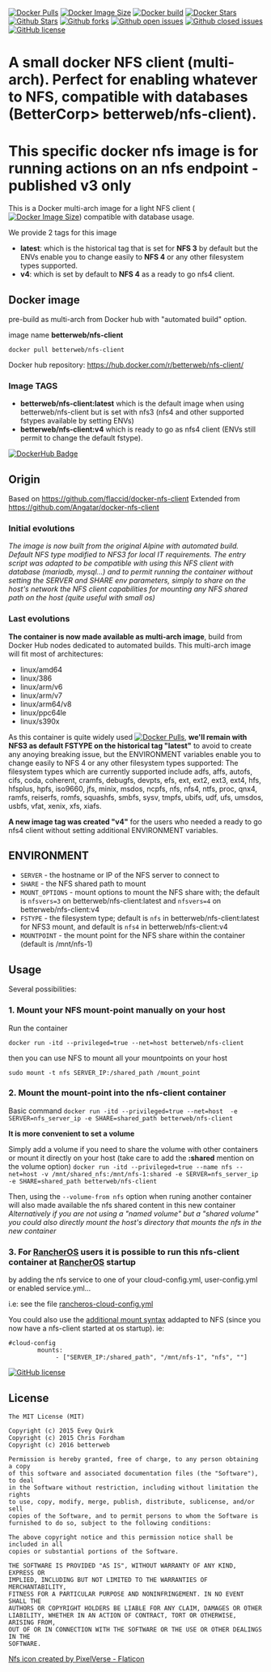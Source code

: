 [![Docker Pulls](https://badgen.net/docker/pulls/betterweb/nfs-client?icon=docker&label=pulls&cache=600)](https://hub.docker.com/r/betterweb/nfs-client/tags) [![Docker Image Size](https://badgen.net/docker/size/betterweb/nfs-client/latest?icon=docker&label=image%20size&cache=600)](https://hub.docker.com/r/betterweb/nfs-client/tags) [![Docker build](https://img.shields.io/badge/automated-automated?style=flat&logo=docker&logoColor=blue&label=build&color=green&cacheSeconds=600)](https://hub.docker.com/r/betterweb/nfs-client/tags) [![Docker Stars](https://badgen.net/docker/stars/betterweb/nfs-client?icon=docker&label=stars&color=green&cache=600)](https://hub.docker.com/r/betterweb/nfs-client) [![Github Stars](https://img.shields.io/github/stars/BetterCorp/docker-nfs-client?label=stars&logo=github&color=green&style=flat&cacheSeconds=600)](https://github.com/BetterCorp/docker-nfs-client) [![Github forks](https://img.shields.io/github/forks/BetterCorp/docker-nfs-client?logo=github&style=flat&cacheSeconds=600)](https://github.com/BetterCorp/docker-nfs-client/fork) [![Github open issues](https://img.shields.io/github/issues-raw/BetterCorp/docker-nfs-client?logo=github&color=yellow&cacheSeconds=600)](https://github.com/BetterCorp/docker-nfs-client/issues) [![Github closed issues](https://img.shields.io/github/issues-closed-raw/BetterCorp/docker-nfs-client?logo=github&color=green&cacheSeconds=600)](https://github.com/BetterCorp/docker-nfs-client/issues?q=is%3Aissue+is%3Aclosed) [![GitHub license](https://img.shields.io/github/license/BetterCorp/docker-nfs-client)](https://github.com/BetterCorp/docker-nfs-client/blob/master/LICENSE)

# A small docker NFS client (multi-arch). Perfect for enabling whatever to NFS, compatible with databases (BetterCorp> betterweb/nfs-client). 

# This specific docker nfs image is for running actions on an nfs endpoint - published v3 only


This is a Docker multi-arch image for a light NFS client ([![Docker Image Size](https://badgen.net/docker/size/betterweb/nfs-client/latest?icon=docker&label=compressed)](https://hub.docker.com/r/betterweb/nfs-client/tags)) compatible with database usage.

We provide 2 tags for this image
- **latest**: which is the historical tag that is set for **NFS 3** by default but the ENVs enable you to change easily to **NFS 4** or any other filesystem types supported.
- **v4**: which is set by default to **NFS 4** as a ready to go nfs4 client.



## Docker image

pre-build as multi-arch from Docker hub with "automated build" option.

image name **betterweb/nfs-client**

`docker pull betterweb/nfs-client`

Docker hub repository: https://hub.docker.com/r/betterweb/nfs-client/

### Image TAGS

- **betterweb/nfs-client:latest** which is the default image when using betterweb/nfs-client but is set with nfs3 (nfs4 and other supported fstypes available by setting ENVs)
- **betterweb/nfs-client:v4** which is ready to go as nfs4 client (ENVs still permit to change the default fstype).

[![DockerHub Badge](https://dockeri.co/image/betterweb/nfs-client)](https://hub.docker.com/r/betterweb/nfs-client)

## Origin
Based on https://github.com/flaccid/docker-nfs-client
Extended from https://github.com/Angatar/docker-nfs-client

### Initial evolutions
*The image is now built from the original Alpine with automated build.
Default NFS type modified to NFS3 for local IT requirements. 
The entry script was adapted to be compatible with using this NFS client with database (mariadb, mysql...) and to permit running the container without setting the SERVER and SHARE env parameters, simply to share on the host's network the NFS client capabilities for mounting any NFS shared path on the host (quite useful with small os)* 

### Last evolutions

**The container is now made available as multi-arch image**, build from Docker Hub nodes dedicated to automated builds.
This multi-arch image will fit most of architectures:

- linux/amd64
- linux/386
- linux/arm/v6
- linux/arm/v7
- linux/arm64/v8
- linux/ppc64le
- linux/s390x 

As this container is quite widely used [![Docker Pulls](https://badgen.net/docker/pulls/betterweb/nfs-client?icon=docker&label=pulls)](https://hub.docker.com/r/betterweb/nfs-client/tags), **we'll remain with NFS3 as default FSTYPE on the historical tag "latest"** to avoid to create any anoying breaking issue, but the ENVIRONMENT variables enable you to change easily to NFS 4 or any other filesystem types supported: The filesystem types which are currently supported include adfs, affs, autofs, cifs, coda, coherent, cramfs, debugfs, devpts, efs, ext, ext2, ext3, ext4, hfs, hfsplus, hpfs, iso9660, jfs, minix, msdos, ncpfs, nfs, nfs4, ntfs, proc, qnx4, ramfs, reiserfs, romfs, squashfs, smbfs, sysv, tmpfs, ubifs, udf, ufs, umsdos, usbfs, vfat, xenix, xfs, xiafs.

**A new image tag was created "v4"** for the users who needed a ready to go nfs4 client without setting additional ENVIRONMENT variables.

## ENVIRONMENT

- `SERVER` - the hostname or IP of the NFS server to connect to
- `SHARE` - the NFS shared path to mount
- `MOUNT_OPTIONS` - mount options to mount the NFS share with; the default is `nfsvers=3` on betterweb/nfs-client:latest and `nfsvers=4` on betterweb/nfs-client:v4
- `FSTYPE` - the filesystem type; default is `nfs` in betterweb/nfs-client:latest for NFS3 mount, and default is `nfs4` in betterweb/nfs-client:v4
- `MOUNTPOINT` - the mount point for the NFS share within the container (default is /mnt/nfs-1)

## Usage

Several possibilities:
### 1. Mount your NFS mount-point **manually** on your host

Run the container

`docker run -itd --privileged=true --net=host betterweb/nfs-client`

then you can use NFS to mount all your mountpoints on your host

`sudo mount -t nfs SERVER_IP:/shared_path /mount_point`

### 2. Mount the mount-point **into** the nfs-client container

Basic command
`docker run -itd --privileged=true --net=host  -e SERVER=nfs_server_ip -e SHARE=shared_path betterweb/nfs-client`

**It is more convenient to set a volume**

Simply add a volume if you need to share the volume with other containers or mount it directly on your host (take care to add the **:shared** mention on the volume option)
`docker run -itd --privileged=true --name nfs --net=host -v /mnt/shared_nfs:/mnt/nfs-1:shared -e SERVER=nfs_server_ip -e SHARE=shared_path betterweb/nfs-client`

Then, using the `--volume-from nfs` option when runing another container will also made available the nfs shared content in this new container   
*Alternatively if you are not using a "named volume" but a "shared volume" you could also directly mount the host's directory that mounts the nfs in the new container*



### 3.  For [RancherOS](https://github.com/rancher/os/) users it is possible to run this nfs-client container **at [RancherOS](https://github.com/rancher/os/) startup** 

by adding the nfs service to one of your cloud-config.yml, user-config.yml or enabled service.yml... 

i.e: see the file [rancheros-cloud-config.yml](https://github.com/BetterCorp/docker-nfs-client/blob/master/rancheros-cloud-config.yml)


You could also use the [additional mount syntax](https://rancher.com/docs/os/v1.x/en/storage/additional-mounts/) addapted to NFS (since you now have a nfs-client started at os startup). 
ie:

```
#cloud-config
        mounts:
             - ["SERVER_IP:/shared_path", "/mnt/nfs-1", "nfs", ""]
```



[![GitHub license](https://img.shields.io/github/license/BetterCorp/docker-nfs-client)](https://github.com/BetterCorp/docker-nfs-client/blob/master/LICENSE)


License
-------------------

```text
The MIT License (MIT)

Copyright (c) 2015 Evey Quirk
Copyright (c) 2015 Chris Fordham
Copyright (c) 2016 betterweb

Permission is hereby granted, free of charge, to any person obtaining a copy
of this software and associated documentation files (the "Software"), to deal
in the Software without restriction, including without limitation the rights
to use, copy, modify, merge, publish, distribute, sublicense, and/or sell
copies of the Software, and to permit persons to whom the Software is
furnished to do so, subject to the following conditions:

The above copyright notice and this permission notice shall be included in all
copies or substantial portions of the Software.

THE SOFTWARE IS PROVIDED "AS IS", WITHOUT WARRANTY OF ANY KIND, EXPRESS OR
IMPLIED, INCLUDING BUT NOT LIMITED TO THE WARRANTIES OF MERCHANTABILITY,
FITNESS FOR A PARTICULAR PURPOSE AND NONINFRINGEMENT. IN NO EVENT SHALL THE
AUTHORS OR COPYRIGHT HOLDERS BE LIABLE FOR ANY CLAIM, DAMAGES OR OTHER
LIABILITY, WHETHER IN AN ACTION OF CONTRACT, TORT OR OTHERWISE, ARISING FROM,
OUT OF OR IN CONNECTION WITH THE SOFTWARE OR THE USE OR OTHER DEALINGS IN THE
SOFTWARE.
```

[Nfs icon created by PixelVerse - Flaticon](https://www.flaticon.com/free-icons/nfs?ref=bettercorp/docker-nfs-client)
